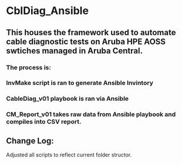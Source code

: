 # CblDiag_Ansible
## This houses the framework used to automate cable diagnostic tests on Aruba HPE AOSS swtiches managed in Aruba Central.
### The process is:
###   InvMake script is ran to generate Ansible Invintory
###   CableDiag_v01 playbook is ran via Ansible 
###   CM_Report_v01 takes raw data from Ansible playbook and compiles into CSV report. 


## Change Log: 

Adjusted all scripts to reflect current folder structor. 

